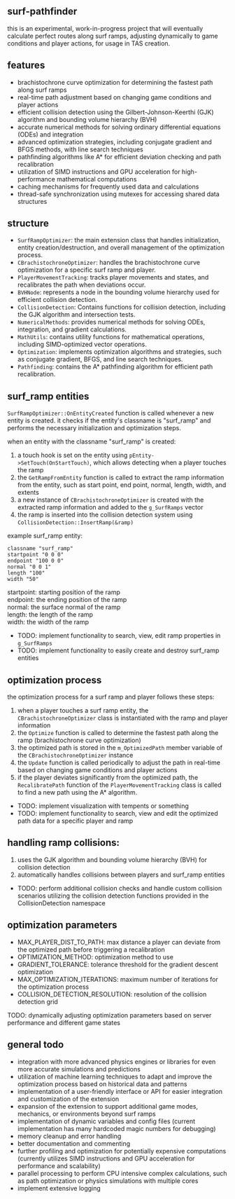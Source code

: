 ## surf-pathfinder

this is an experimental, work-in-progress project that will eventually calculate perfect routes along surf ramps, adjusting dynamically to game conditions and player actions, for usage in TAS creation.  

## features

- brachistochrone curve optimization for determining the fastest path along surf ramps
- real-time path adjustment based on changing game conditions and player actions
- efficient collision detection using the Gilbert-Johnson-Keerthi (GJK) algorithm and bounding volume hierarchy (BVH)
- accurate numerical methods for solving ordinary differential equations (ODEs) and integration
- advanced optimization strategies, including conjugate gradient and BFGS methods, with line search techniques
- pathfinding algorithms like A* for efficient deviation checking and path recalibration
- utilization of SIMD instructions and GPU acceleration for high-performance mathematical computations
- caching mechanisms for frequently used data and calculations
- thread-safe synchronization using mutexes for accessing shared data structures

## structure

- `SurfRampOptimizer`: the main extension class that handles initialization, entity creation/destruction, and overall management of the optimization process.
- `CBrachistochroneOptimizer`: handles the brachistochrone curve optimization for a specific surf ramp and player.
- `PlayerMovementTracking`: tracks player movements and states, and recalibrates the path when deviations occur.
- `BVHNode`: represents a node in the bounding volume hierarchy used for efficient collision detection.
- `CollisionDetection`: Contains functions for collision detection, including the GJK algorithm and intersection tests.
- `NumericalMethods`: provides numerical methods for solving ODEs, integration, and gradient calculations.
- `MathUtils`: contains utility functions for mathematical operations, including SIMD-optimized vector operations.
- `Optimization`: implements optimization algorithms and strategies, such as conjugate gradient, BFGS, and line search techniques.
- `Pathfinding`: contains the A* pathfinding algorithm for efficient path recalibration.

## surf_ramp entities  

`SurfRampOptimizer::OnEntityCreated` function is called whenever a new entity is created. it checks if the entity's classname is "surf_ramp" and performs the necessary initialization and optimization steps.  

when an entity with the classname "surf_ramp" is created:
1. a touch hook is set on the entity using `pEntity->SetTouch(OnStartTouch)`, which allows detecting when a player touches the ramp  
2. the `GetRampFromEntity` function is called to extract the ramp information from the entity, such as start point, end point, normal, length, width, and extents  
3. a new instance of `CBrachistochroneOptimizer` is created with the extracted ramp information and added to the `g_SurfRamps` vector  
4. the ramp is inserted into the collision detection system using `CollisionDetection::InsertRamp(&ramp)`  

example surf_ramp entity:  
```
classname "surf_ramp"  
startpoint "0 0 0"  
endpoint "100 0 0"  
normal "0 0 1"  
length "100"  
width "50"  
```  
  
startpoint: starting position of the ramp  
endpoint: the ending position of the ramp  
normal: the surface normal of the ramp  
length: the length of the ramp  
width: the width of the ramp  

- TODO: implement functionality to search, view, edit ramp properties in `g_SurfRamps`  
- TODO: implement functionality to easily create and destroy surf_ramp entities

## optimization process

the optimization process for a surf ramp and player follows these steps:

1. when a player touches a surf ramp entity, the `CBrachistochroneOptimizer` class is instantiated with the ramp and player information
2. the `Optimize` function is called to determine the fastest path along the ramp (brachistochrone curve optimization)
3. the optimized path is stored in the `m_OptimizedPath` member variable of the `CBrachistochroneOptimizer` instance
4. the `Update` function is called periodically to adjust the path in real-time based on changing game conditions and player actions
5. if the player deviates significantly from the optimized path, the `RecalibratePath` function of the `PlayerMovementTracking` class is called to find a new path using the A* algorithm.
- TODO: implement visualization with tempents or something
- TODO: implement functionality to search, view and edit the optimized path data for a specific player and ramp

## handling ramp collisions:

1. uses the GJK algorithm and bounding volume hierarchy (BVH) for collision detection  
2. automatically handles collisions between players and surf_ramp entities  
- TODO: perform additional collision checks and handle custom collision scenarios utilizing the collision detection functions provided in the CollisionDetection namespace  

## optimization parameters

- MAX_PLAYER_DIST_TO_PATH: max distance a player can deviate from the optimized path before triggering a recalibration
- OPTIMIZATION_METHOD: optimization method to use
- GRADIENT_TOLERANCE: tolerance threshold for the gradient descent optimization
- MAX_OPTIMIZATION_ITERATIONS: maximum number of iterations for the optimization process
- COLLISION_DETECTION_RESOLUTION: resolution of the collision detection grid

TODO: dynamically adjusting optimization parameters based on server performance and different game states

## general todo

- integration with more advanced physics engines or libraries for even more accurate simulations and predictions
- utilization of machine learning techniques to adapt and improve the optimization process based on historical data and patterns
- implementation of a user-friendly interface or API for easier integration and customization of the extension
- expansion of the extension to support additional game modes, mechanics, or environments beyond surf ramps
- implementation of dynamic variables and config files (current implementation has many hardcoded magic numbers for debugging)
- memory cleanup and error handling
- better documentation and commenting
- further profiling and optimization for potentially expensive computations (currently utilizes SIMD instructions and GPU acceleration for performance and scalability)
- parallel processing to perform CPU intensive complex calculations, such as path optimization or physics simulations with multiple cores 
- implement extensive logging 

